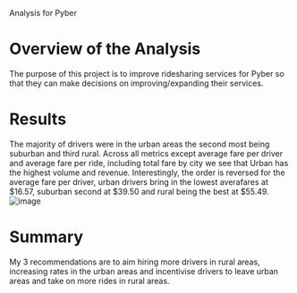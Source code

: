 
Analysis for Pyber
# Overview of the Analysis
The purpose of this project is to improve ridesharing services for Pyber so that they can make decisions on improving/expanding their services.

# Results
The majority of drivers were in the urban areas the second most being suburban and third rural. Across all metrics except average fare per driver and average fare per ride, including total fare by city we see that Urban has the highest volume and revenue. Interestingly, the order is reversed for the average fare per driver, urban drivers bring in the lowest averafares at $16.57, suburban second at $39.50 and rural being the best at $55.49.
![image](https://user-images.githubusercontent.com/99148657/172992344-f6a5d579-eb74-4b01-9ff6-1fb3701fd8e9.png)

# Summary
My 3 recommendations are to aim hiring more drivers in rural areas, increasing rates in the urban areas and incentivise drivers to leave urban areas and take on more rides in rural areas.
